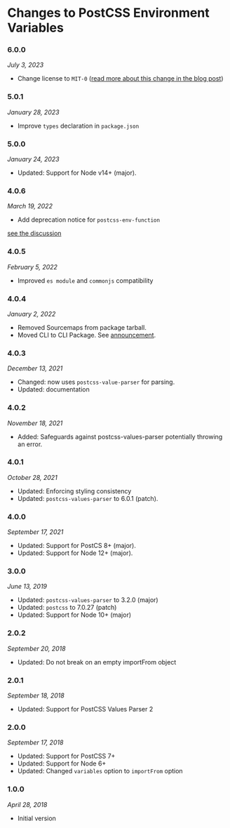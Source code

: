 # Changes to PostCSS Environment Variables

### 6.0.0

_July 3, 2023_

- Change license to `MIT-0` ([read more about this change in the blog post](https://preset-env.cssdb.org/blog/license-change/))

### 5.0.1

_January 28, 2023_

- Improve `types` declaration in `package.json`

### 5.0.0

_January 24, 2023_

- Updated: Support for Node v14+ (major).

### 4.0.6

_March 19, 2022_

- Add deprecation notice for `postcss-env-function`

[see the discussion](https://github.com/csstools/postcss-plugins/discussions/192)

### 4.0.5

_February 5, 2022_

- Improved `es module` and `commonjs` compatibility

### 4.0.4

_January 2, 2022_

- Removed Sourcemaps from package tarball.
- Moved CLI to CLI Package. See [announcement](https://github.com/csstools/postcss-plugins/discussions/121).

### 4.0.3

_December 13, 2021_

- Changed: now uses `postcss-value-parser` for parsing.
- Updated: documentation

### 4.0.2

_November 18, 2021_

- Added: Safeguards against postcss-values-parser potentially throwing an error.

### 4.0.1

_October 28, 2021_

- Updated: Enforcing styling consistency
- Updated: `postcss-values-parser` to 6.0.1 (patch).

### 4.0.0

_September 17, 2021_

- Updated: Support for PostCS 8+ (major).
- Updated: Support for Node 12+ (major).

### 3.0.0

_June 13, 2019_

- Updated: `postcss-values-parser` to 3.2.0 (major)
- Updated: `postcss` to 7.0.27 (patch)
- Updated: Support for Node 10+ (major)

### 2.0.2

_September 20, 2018_

- Updated: Do not break on an empty importFrom object

### 2.0.1

_September 18, 2018_

- Updated: Support for PostCSS Values Parser 2

### 2.0.0

_September 17, 2018_

- Updated: Support for PostCSS 7+
- Updated: Support for Node 6+
- Updated: Changed `variables` option to `importFrom` option

### 1.0.0

_April 28, 2018_

- Initial version
